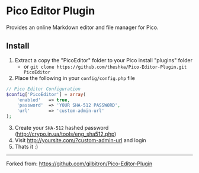 Pico Editor Plugin
==================

Provides an online Markdown editor and file manager for Pico.

Install
-------

1. Extract a copy the "PicoEditor" folder to your Pico install "plugins" folder
   - or `git clone https://github.com/theshka/Pico-Editor-Plugin.git PicoEditor`
2. Place the following in your `config/config.php` file
```php
// Pico Editor Configuration
$config['PicoEditor'] = array(
    'enabled'   => true,
    'password'  => 'YOUR SHA-512 PASSWORD',
    'url'       => 'custom-admin-url'
);
```
3. Create your `SHA-512` hashed password (http://crypo.in.ua/tools/eng_sha512.php)
4. Visit http://yoursite.com/?custom-admin-url and login
5. Thats it :)

---
Forked from: https://github.com/gilbitron/Pico-Editor-Plugin
